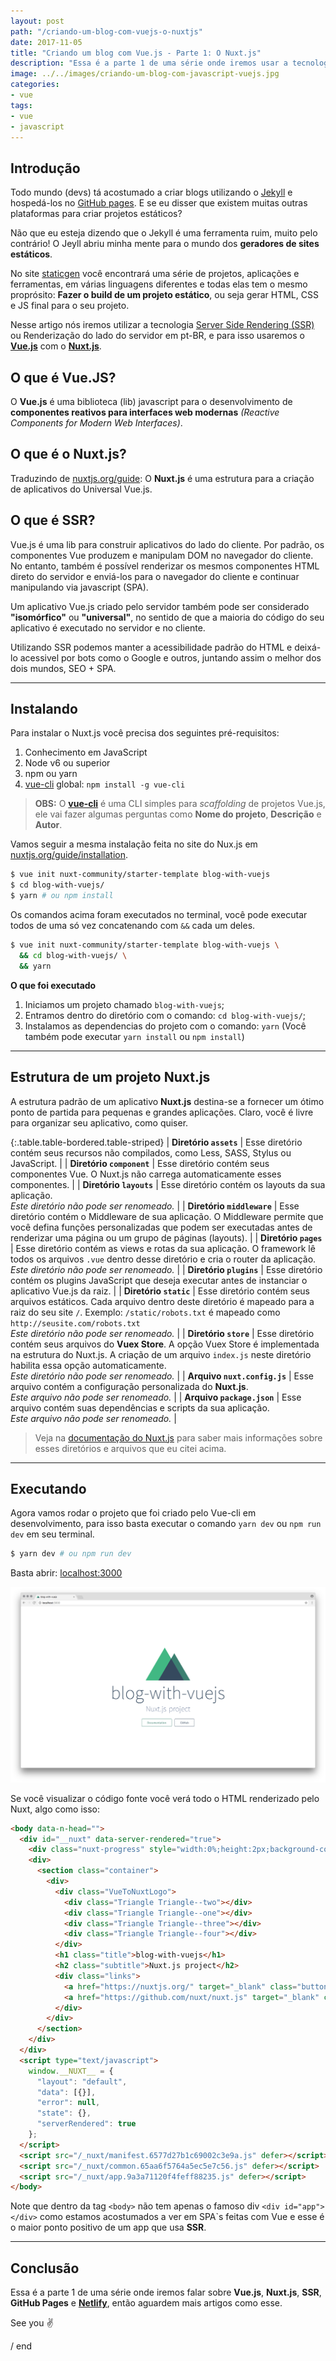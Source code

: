 ```yaml
---
layout: post
path: "/criando-um-blog-com-vuejs-o-nuxtjs"
date: 2017-11-05
title: "Criando um blog com Vue.js - Parte 1: O Nuxt.js"
description: "Essa é a parte 1 de uma série onde iremos usar a tecnologia SSR (Server Side Rendering) para criar um blog e no final hospeda-lo no GitHub pages e no Netlify."
image: ../../images/criando-um-blog-com-javascript-vuejs.jpg
categories:
- vue
tags:
- vue
- javascript
---
```


## Introdução

Todo mundo (devs) tá acostumado a criar blogs utilizando o [Jekyll](https://jekyllrb.com) e hospedá-los no [GitHub pages](https://pages.github.com/). E se eu disser que existem muitas outras plataformas para criar projetos estáticos?

Não que eu esteja dizendo que o Jekyll é uma ferramenta ruim, muito pelo contrário! O Jeyll abriu minha mente para o mundo dos **geradores de sites estáticos**.

No site [staticgen](https://www.staticgen.com/) você encontrará uma série de projetos, aplicações e ferramentas, em várias linguagens diferentes e todas elas tem o mesmo proprósito: **Fazer o build de um projeto estático**, ou seja gerar HTML, CSS e JS final para o seu projeto.

Nesse artigo nós iremos utilizar a tecnologia [Server Side Rendering (SSR)](http://link) ou Renderização do lado do servidor em pt-BR, e para isso usaremos o **[Vue.js](https://vuejs.org/)** com o **[Nuxt.js](https://nuxtjs.org/)**.

## O que é Vue.JS?

O **Vue.js** é uma biblioteca (lib) javascript para o desenvolvimento de **componentes reativos para interfaces web modernas** _(Reactive Components for Modern Web Interfaces)_.

## O que é o Nuxt.js?

Traduzindo de [nuxtjs.org/guide](https://nuxtjs.org/guide): O **Nuxt.js** é uma estrutura para a criação de aplicativos do Universal Vue.js.

## O que é SSR?

Vue.js é uma lib para construir aplicativos do lado do cliente. Por padrão, os componentes Vue produzem e manipulam DOM no navegador do cliente. No entanto, também é possível renderizar os mesmos componentes HTML direto do servidor e enviá-los para o navegador do cliente e continuar manipulando via javascript (SPA).

Um aplicativo Vue.js criado pelo servidor também pode ser considerado **"isomórfico"** ou **"universal"**, no sentido de que a maioria do código do seu aplicativo é executado no servidor e no cliente.

Utilizando SSR podemos manter a acessibilidade padrão do HTML e deixá-lo acessivel por bots como o Google e outros, juntando assim o melhor dos dois mundos, SEO + SPA.

---

## Instalando

Para instalar o Nuxt.js você precisa dos seguintes pré-requisitos:

1. Conhecimento em JavaScript
2. Node v6 ou superior
3. npm ou yarn
4. [vue-cli](https://github.com/vuejs/vue-cli) global: `npm install -g vue-cli`

> **OBS:** O **[vue-cli](https://github.com/vuejs/vue-cli)** é uma CLI simples para _scaffolding_ de projetos Vue.js, ele vai fazer algumas perguntas como **Nome do projeto**, **Descrição** e **Autor**.

Vamos seguir a mesma instalação feita no site do Nux.js em [nuxtjs.org/guide/installation](https://nuxtjs.org/guide/installation).

```bash
$ vue init nuxt-community/starter-template blog-with-vuejs
$ cd blog-with-vuejs/
$ yarn # ou npm install
```

Os comandos acima foram executados no terminal, você pode executar todos de uma só vez concatenando com `&&` cada um deles.

```bash
$ vue init nuxt-community/starter-template blog-with-vuejs \
  && cd blog-with-vuejs/ \
  && yarn
```

**O que foi executado**

1. Iniciamos um projeto chamado `blog-with-vuejs`;
2. Entramos dentro do diretório com o comando: `cd blog-with-vuejs/`;
3. Instalamos as dependencias do projeto com o comando: `yarn` (Você também pode executar `yarn install` ou `npm install`)

---

## Estrutura de um projeto Nuxt.js

A estrutura padrão de um aplicativo **Nuxt.js** destina-se a fornecer um ótimo ponto de partida para pequenas e grandes aplicações. Claro, você é livre para organizar seu aplicativo, como quiser.

{:.table.table-bordered.table-striped}
| **Diretório `assets`** | Esse diretório contém seus recursos não compilados, como Less, SASS, Stylus ou JavaScript. |
| **Diretório `component`** | Esse diretório contém seus componentes Vue. O Nuxt.js não carrega automaticamente esses componentes. |
| **Diretório `layouts`** | Esse diretório contém os layouts da sua aplicação. <br/>_Este diretório não pode ser renomeado._ |
| **Diretório `middleware`** | Esse diretório contém o Middleware de sua aplicação. O Middleware permite que você defina funções personalizadas que podem ser executadas antes de renderizar uma página ou um grupo de páginas (layouts). |
| **Diretório `pages`** | Esse diretório contém as views e rotas da sua aplicação. O framework lê todos os arquivos `.vue` dentro desse diretório e cria o router da aplicação. <br/>_Este diretório não pode ser renomeado._ |
| **Diretório `plugins`** | Esse diretório contém os plugins JavaScript que deseja executar antes de instanciar o aplicativo Vue.js da raiz. |
| **Diretório `static`** | Esse diretório contém seus arquivos estáticos. Cada arquivo dentro deste diretório é mapeado para a raiz do seu site `/`. Exemplo: `/static/robots.txt` é mapeado como `http://seusite.com/robots.txt` <br/>_Este diretório não pode ser renomeado._ |
| **Diretório `store`** | Esse diretório contém seus arquivos do **Vuex Store**. A opção Vuex Store é implementada na estrutura do Nuxt.js. A criação de um arquivo `index.js` neste diretório habilita essa opção automaticamente. <br/>_Este diretório não pode ser renomeado._ |
| **Arquivo `nuxt.config.js`** | Esse arquivo contém a configuração personalizada do **Nuxt.js**. <br/>_Este arquivo não pode ser renomeado._ |
| **Arquivo `package.json`** | Esse arquivo contém suas dependências e scripts da sua aplicação. <br/>_Este arquivo não pode ser renomeado._ |

> Veja na [documentação do Nuxt.js](https://nuxtjs.org/guide/directory-structure) para saber mais informações sobre esses diretórios e arquivos que eu citei acima.

---

## Executando

Agora vamos rodar o projeto que foi criado pelo Vue-cli em desenvolvimento, para isso basta executar o comando `yarn dev` ou `npm run dev` em seu terminal.

```bash
$ yarn dev # ou npm run dev
```

Basta abrir: [localhost:3000](http://localhost:3000)

![Imagem mostrando o link localhost:3000](../../images/criando-um-blog-com-javascript-vuejs-localhost.png)

Se você visualizar o código fonte você verá todo o HTML renderizado pelo Nuxt, algo como isso:

```html
<body data-n-head="">
  <div id="__nuxt" data-server-rendered="true">
    <div class="nuxt-progress" style="width:0%;height:2px;background-color:#3B8070;opacity:0;"></div>
    <div>
      <section class="container">
        <div>
          <div class="VueToNuxtLogo">
            <div class="Triangle Triangle--two"></div>
            <div class="Triangle Triangle--one"></div>
            <div class="Triangle Triangle--three"></div>
            <div class="Triangle Triangle--four"></div>
          </div>
          <h1 class="title">blog-with-vuejs</h1>
          <h2 class="subtitle">Nuxt.js project</h2>
          <div class="links">
            <a href="https://nuxtjs.org/" target="_blank" class="button--green">Documentation</a>
            <a href="https://github.com/nuxt/nuxt.js" target="_blank" class="button--grey">GitHub</a>
          </div>
        </div>
      </section>
    </div>
  </div>
  <script type="text/javascript">
    window.__NUXT__ = {
      "layout": "default",
      "data": [{}],
      "error": null,
      "state": {},
      "serverRendered": true
    };
  </script>
  <script src="/_nuxt/manifest.6577d27b1c69002c3e9a.js" defer></script>
  <script src="/_nuxt/common.65aa6f5764a5ec5e7c56.js" defer></script>
  <script src="/_nuxt/app.9a3a71120f4feff88235.js" defer></script>
</body>
```

Note que dentro da tag `<body>` não tem apenas o famoso div `<div id="app"></div>` como estamos acostumados a ver em SPA`s feitas com Vue e esse é o maior ponto positivo de um app que usa **SSR**.

---

## Conclusão

Essa é a parte 1 de uma série onde iremos falar sobre **Vue.js**, **Nuxt.js**, **SSR**, **GitHub Pages** e **[Netlify](https://www.netlify.com/)**, então aguardem mais artigos como esse.

See you ✌️

/ end